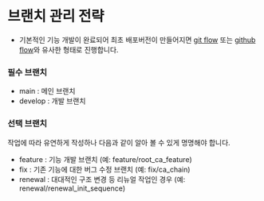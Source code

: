 # 브랜치 관리 전략
- 기본적인 기능 개발이 완료되어 최초 배포버전이 만들어지면 [git flow](https://techblog.woowahan.com/2553/) 또는 [github flow](https://docs.github.com/ko/get-started/using-github/github-flow)와 유사한 형태로 진행합니다.
### 필수 브랜치
- main : 메인 브랜치
- develop : 개발 브랜치
### 선택 브랜치
작업에 따라 유연하게 작성하나 다음과 같이 알아 볼 수 있게 명명해야 합니다.
- feature : 기능 개발 브랜치 (예: feature/root_ca_feature)
- fix : 기존 기능에 대한 버그 수정 브랜치 (예: fix/ca_chain)
- renewal : 대대적인 구조 변경 등 리뉴얼 작업인 경우 (예: renewal/renewal_init_sequence)